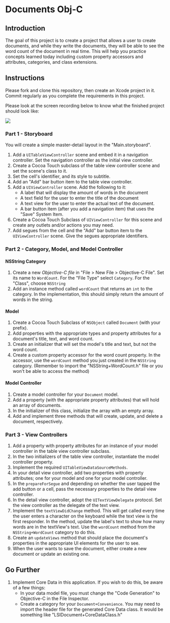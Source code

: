 # Documents Obj-C  

## Introduction

The goal of this project is to create a project that allows a user to create documents, and while they write the documents, they will be able to see the word count of the document in real time. This will help you practice concepts learned today including custom property accessors and attributes, categories, and class extensions.

## Instructions

Please fork and clone this repository, then create an Xcode project in it. Commit regularly as you complete the requirements in this project.

Please look at the screen recording below to know what the finished project should look like:

![](https://user-images.githubusercontent.com/16965587/46393849-2d322f80-c6a4-11e8-9c96-d7dbeb7dd8af.gif)


### Part 1 - Storyboard

You will create a simple master-detail layout in the "Main.storyboard".

1. Add a `UITableViewController` scene and embed it in a navigation controller. Set the navigation controller as the initial view controller.
2. Create a Cocoa Touch subclass of the table view controller scene and set the scene's class to it.
3. Set the cell's identifier, and its style to subtitle.
4. Add an "Add" bar button item to the table view controller.
4. Add a `UIViewController` scene. Add the following to it:
    - A label that will display the amount of words in the document
    - A text field for the user to enter the title of the document
    - A text view for the user to enter the actual text of the document.
    - A bar button item (after you add a navigation item) that uses the "Save" System Item.
5. Create a Cocoa Touch Subclass of `UIViewController` for this scene and create any outlets and/or actions you may need.
6. Add segues from the cell and the "Add" bar button item to the `UIViewController` scene. Give the segues appropriate identifiers.

### Part 2 - Category, Model, and Model Controller

#### NSString Category

1. Create a new *Objective-C file* in "File > New File > Objective-C File". Set its name to `WordCount`. For the "File Type" select `Category`. For the "Class", choose `NSString`
2. Add an instance method called `wordCount` that returns an `int` to the category. In the implementation, this should simply return the amount of words in the string.

#### Model

1. Create a Cocoa Touch Subclass of `NSObject` called `Document` (with your prefix).
2. Add properties with the appropriate types and property attributes for a document's title, text, and word count.
3. Create an initializer that will set the model's title and text, but not the word count.
4. Create a custom property accessor for the word count property. In the accessor, use the `wordCount` method you just created in the `NSString` category. (Remember to import the "NSString+WordCount.h" file or you won't be able to access the method)

#### Model Controller

1. Create a model controller for your `Document` model.
2. Add a property (with the appropriate property attributes) that will hold an array of documents.
3. In the initializer of this class, initialize the array with an empty array. 
3. Add and implement three methods that will create, update, and delete a document, respectively.

### Part 3 - View Controllers

1. Add a property with property attributes for an instance of your model controller in the table view controller subclass.
2. In the two initializers of the table view controller, instantiate the model controller property.
3. Implement the required `UITableViewDataSourceMethods`.
4. In your detail view controller, add two properties with property attributes; one for your model and one for your model controller.
5. In the `prepareForSegue` and depending on whether the user tapped the add button or a cell, pass the necessary properties to the detail view controller.
6. In the detail view controller, adopt the `UITextViewDelegate` protocol. Set the view controller as the delegate of the text view.
7. Implement the `textViewDidChange` method. This will get called every time the user enters a character on the keyboard while the text view is the first responder. In the method, update the label's text to show how many words are in the textView's text. Use the `wordCount` method from the `NSString+WordCount` category to do this.
8. Create an `updateViews` method that should place the document's properties in the appropriate UI elements for the user to see.
9. When the user wants to save the document, either create a new document or update an existing one.

## Go Further

1. Implement Core Data in this application. If you wish to do this, be aware of a few things:
    - In your data model file, you must change the "Code Generation" to Objective-C in the File Inspector.
    - Create a category for your `Document+Convenience`. You may need to import the header file for the generated Core Data class. It would be something like "LSIDocument+CoreDataClass.h"

